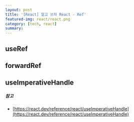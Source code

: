 ```yaml
---
layout: post
title: '[React] 알고 쓰자 React - Ref'
featured-img: react/react.png
category: [tech, react]
summary:
---
```


## useRef

## forwardRef

## useImperativeHandle

##### 참고
- [https://react.dev/reference/react/useImperativeHandle](https://react.dev/reference/react/useImperativeHandle)
